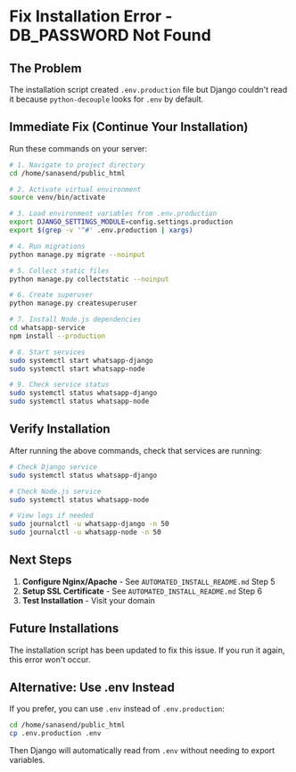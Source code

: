 # Fix Installation Error - DB_PASSWORD Not Found

## The Problem

The installation script created `.env.production` file but Django couldn't read it because `python-decouple` looks for `.env` by default.

## Immediate Fix (Continue Your Installation)

Run these commands on your server:

```bash
# 1. Navigate to project directory
cd /home/sanasend/public_html

# 2. Activate virtual environment
source venv/bin/activate

# 3. Load environment variables from .env.production
export DJANGO_SETTINGS_MODULE=config.settings.production
export $(grep -v '^#' .env.production | xargs)

# 4. Run migrations
python manage.py migrate --noinput

# 5. Collect static files
python manage.py collectstatic --noinput

# 6. Create superuser
python manage.py createsuperuser

# 7. Install Node.js dependencies
cd whatsapp-service
npm install --production

# 8. Start services
sudo systemctl start whatsapp-django
sudo systemctl start whatsapp-node

# 9. Check service status
sudo systemctl status whatsapp-django
sudo systemctl status whatsapp-node
```

## Verify Installation

After running the above commands, check that services are running:

```bash
# Check Django service
sudo systemctl status whatsapp-django

# Check Node.js service
sudo systemctl status whatsapp-node

# View logs if needed
sudo journalctl -u whatsapp-django -n 50
sudo journalctl -u whatsapp-node -n 50
```

## Next Steps

1. **Configure Nginx/Apache** - See `AUTOMATED_INSTALL_README.md` Step 5
2. **Setup SSL Certificate** - See `AUTOMATED_INSTALL_README.md` Step 6
3. **Test Installation** - Visit your domain

## Future Installations

The installation script has been updated to fix this issue. If you run it again, this error won't occur.

## Alternative: Use .env Instead

If you prefer, you can use `.env` instead of `.env.production`:

```bash
cd /home/sanasend/public_html
cp .env.production .env
```

Then Django will automatically read from `.env` without needing to export variables.

